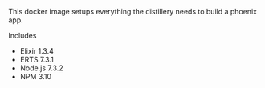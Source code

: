 This docker image setups everything the distillery needs to build a phoenix app.

Includes
* Elixir 1.3.4
* ERTS 7.3.1
* Node.js 7.3.2
* NPM 3.10
